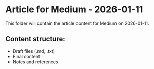 # Article for Medium - 2026-01-11

This folder will contain the article content for Medium on 2026-01-11.

## Content structure:
- Draft files (.md, .txt)
- Final content
- Notes and references
